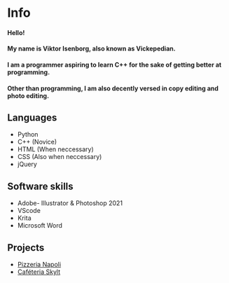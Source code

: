 # Info
#### Hello! 
#### My name is Viktor Isenborg, also known as Vickepedian.
#### I am a programmer aspiring to learn C++ for the sake of getting better at programming.
#### Other than programming, I am also decently versed in copy editing and photo editing. 

## Languages
- Python
- C++ (Novice)
- HTML (When neccessary)
- CSS (Also when neccessary)
- jQuery

## Software skills
- Adobe- Illustrator & Photoshop 2021
- VScode
- Krita
- Microsoft Word

## Projects
- [Pizzeria Napoli](https://ntig-uppsala.github.io/pizzeria-website/)
- [Caféteria Skylt](https://github.com/NTIG-Uppsala/Cafeteria-skylt)

<!--
**ViktorIsenborg/ViktorIsenborg** is a ✨ _special_ ✨ repository because its `README.md` (this file) appears on your GitHub profile.

Here are some ideas to get you started:

- 🔭 I’m currently working on ...
- 🌱 I’m currently learning ...
- 👯 I’m looking to collaborate on ...
- 🤔 I’m looking for help with ...
- 💬 Ask me about ...
- 📫 How to reach me: ...
- ⚡ Fun fact: ...
-->

